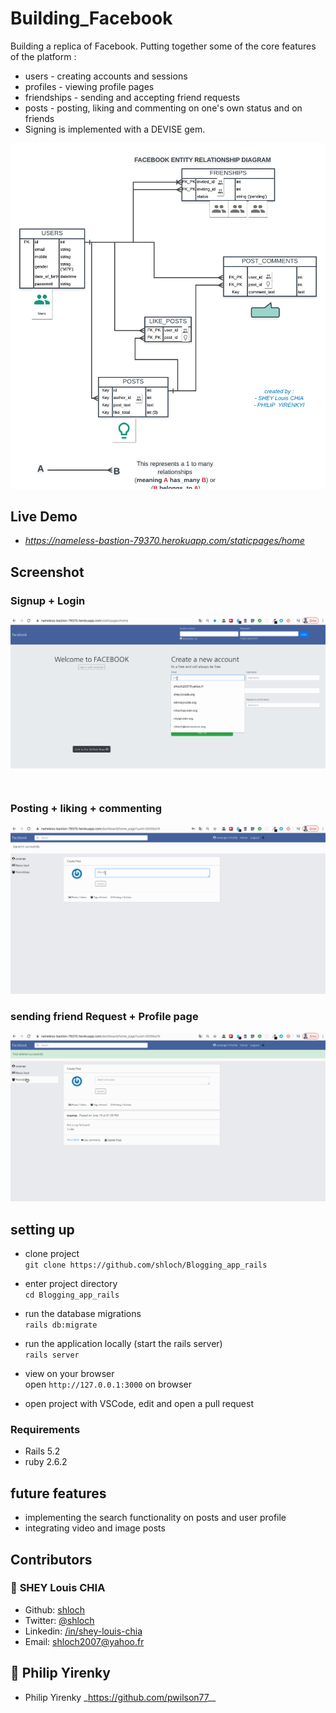 # Building_Facebook

Building a replica of Facebook.
Putting together some of the core features of the platform :

- users - creating accounts and sessions
- profiles - viewing profile pages
- friendships - sending and accepting friend requests
- posts - posting, liking and commenting on one's own status and on friends 
- Signing is implemented with a DEVISE gem.

![alt text](https://github.com/shloch/Building_Facebook/blob/controllers/DOCS/My_facebook_ERB.png)

## Live Demo

- _https://nameless-bastion-79370.herokuapp.com/staticpages/home_  

## Screenshot

### Signup + Login
![alt text](https://github.com/shloch/Building_Facebook/blob/master/DOCS/facebook1.gif)

### Posting + liking + commenting
![alt text](https://github.com/shloch/Building_Facebook/blob/master/DOCS/facebook2.gif)

### sending friend Request + Profile page 
![alt text](https://github.com/shloch/Building_Facebook/blob/master/DOCS/facebook3.gif)

## setting up

- clone project <br/>
`git clone https://github.com/shloch/Blogging_app_rails`

- enter project directory <br/>
`cd Blogging_app_rails`

- run the database migrations <br/>
`rails db:migrate`

- run the application locally (start the rails server) <br/>
`rails server`

- view on your browser <br/>
open `http://127.0.0.1:3000` on browser

- open project with VSCode, edit and open a pull request

### Requirements

- Rails 5.2
- ruby 2.6.2 

## future features
- implementing the search functionality on posts and user profile
- integrating video and image posts


## Contributors

### 👤 **SHEY Louis CHIA**

- Github: [shloch](https://github.com/shloch)
- Twitter: [@shloch](https://twitter.com/shloch)
- Linkedin: [/in/shey-louis-chia](https://www.linkedin.com/in/shey-louis-chia)
- Email: shloch2007@yahoo.fr

## 👤 **Philip Yirenky**
- Philip Yirenky \_https://github.com/pwilson77__
